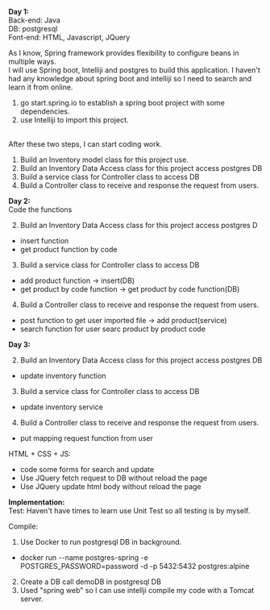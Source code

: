 **Day 1:**<br/>
Back-end: Java<br>
DB: postgresql<br>
Font-end: HTML, Javascript, JQuery<br>

As I know, Spring framework provides flexibility to configure beans in multiple ways.<br>
I will use Spring boot, Intelliji and postgres to build this application. I haven't had any knowledge about spring boot and intelliji so I need to search and learn it from online.

1. go start.spring.io to establish a spring boot project with some dependencies.
2. use Intelliji to import this project.<br><br>

After these two steps, I can start coding work.

1. Build an Inventory model class for this project use.
2. Build an Inventory Data Access class for this project access postgres DB
3. Build a service class for Controller class to access DB
4. Build a Controller class to receive and response the request from users.

**Day 2:**<br/>
Code the functions

2. Build an Inventory Data Access class for this project access postgres D
  - insert function
  - get product function by code
3. Build a service class for Controller class to access DB
  - add product function -> insert(DB)
  - get product by code function -> get product by code function(DB)
4. Build a Controller class to receive and response the request from users.
  - post function to get user imported file -> add product(service)
  - search function for user searc product by product code
  
  
**Day 3:**<br/>

2. Build an Inventory Data Access class for this project access postgres DB
  - update inventory function
3. Build a service class for Controller class to access DB
  - update inventory service
4. Build a Controller class to receive and response the request from users.
  - put mapping request function from user
  
HTML + CSS + JS:
- code some forms for search and update
- Use JQuery fetch request to DB without reload the page
- Use JQuery update html body without reload the page


**Implementation:**<br/> 
Test:
Haven't have times to learn use Unit Test so all testing is by myself.

Compile:
1. Use Docker to run postgresql DB in background.
- docker run --name postgres-spring -e POSTGRES_PASSWORD=password -d -p 5432:5432 postgres:alpine
2. Create a DB call demoDB in postgresql DB
3. Used "spring web" so I can use intellji compile my code with a Tomcat server.


